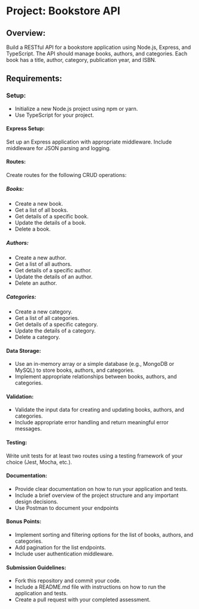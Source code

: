 
# Project: Bookstore API
## Overview:
Build a RESTful API for a bookstore application using Node.js, Express, and TypeScript. The API should manage books, authors, and categories. Each book has a title, author, category, publication year, and ISBN.

## Requirements:
### Setup:

- Initialize a new Node.js project using npm or yarn.
- Use TypeScript for your project.
#### Express Setup:

Set up an Express application with appropriate middleware.
Include middleware for JSON parsing and logging.

#### Routes:
Create routes for the following CRUD operations:

##### Books:
- Create a new book.
- Get a list of all books.
- Get details of a specific book.
- Update the details of a book.
- Delete a book.
  
##### Authors:
- Create a new author.
- Get a list of all authors.
- Get details of a specific author.
- Update the details of an author.
- Delete an author.
  
##### Categories:
- Create a new category.
- Get a list of all categories.
- Get details of a specific category.
- Update the details of a category.
- Delete a category.

#### Data Storage:
- Use an in-memory array or a simple database (e.g., MongoDB or MySQL) to store books, authors, and categories.
- Implement appropriate relationships between books, authors, and categories.

#### Validation:
- Validate the input data for creating and updating books, authors, and categories.
- Include appropriate error handling and return meaningful error messages.

#### Testing:
Write unit tests for at least two routes using a testing framework of your choice (Jest, Mocha, etc.).

#### Documentation:
- Provide clear documentation on how to run your application and tests.
- Include a brief overview of the project structure and any important design decisions.
- Use Postman to document your endpoints

#### Bonus Points:
- Implement sorting and filtering options for the list of books, authors, and categories.
- Add pagination for the list endpoints.
- Include user authentication middleware.

#### Submission Guidelines:
- Fork this repository and commit your code.
- Include a README.md file with instructions on how to run the application and tests.
- Create a pull request with your completed assessment.


